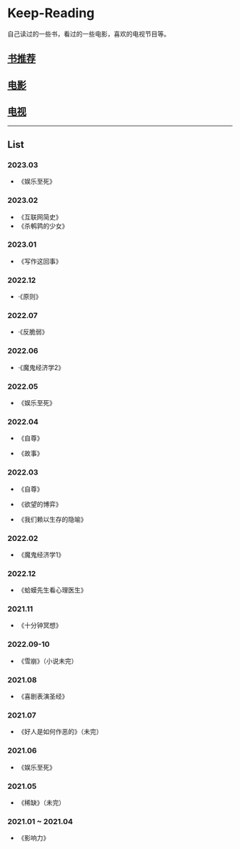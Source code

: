 # Keep-Reading

自己读过的一些书，看过的一些电影，喜欢的电视节目等。


## [书推荐](Recommand.md)

## [电影](MOVIE.MD)

## [电视](TV.MD)

---------

## List

### 2023.03

- 《娱乐至死》

### 2023.02

- 《互联网简史》
- 《杀鹌鹑的少女》

### 2023.01

- 《写作这回事》

### 2022.12

- ·《原则》

### 2022.07

- ·《反脆弱》

### 2022.06

- ·《魔鬼经济学2》

### 2022.05

- 《娱乐至死》

### 2022.04

- 《自尊》

- 《故事》

### 2022.03

- 《自尊》

- 《欲望的博弈》

- 《我们赖以生存的隐喻》

### 2022.02

- 《魔鬼经济学1》

### 2022.12

- 《蛤蟆先生看心理医生》

### 2021.11

- 《十分钟冥想》

### 2022.09-10

- 《雪崩》（小说未完）

### 2021.08

- 《喜剧表演圣经》

### 2021.07

- 《好人是如何作恶的》（未完）

### 2021.06

- 《娱乐至死》

### 2021.05

- 《稀缺》（未完）

### 2021.01 ~ 2021.04

- 《影响力》
